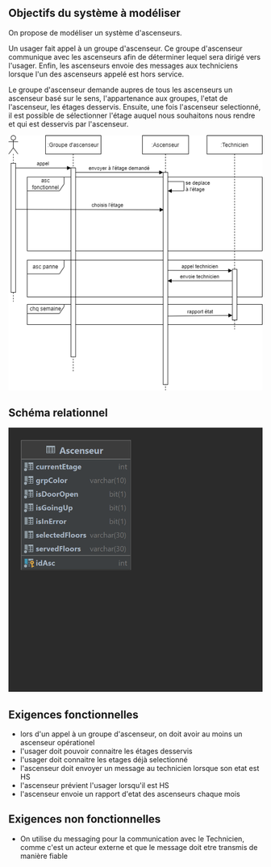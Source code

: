 ## Objectifs du système à modéliser

On propose de modéliser un système d'ascenseurs.

Un usager fait appel à un groupe d'ascenseur.
Ce groupe d'ascenseur communique avec les ascenseurs afin de déterminer lequel sera dirigé vers l'usager.
Enfin, les ascenseurs envoie des messages aux techniciens lorsque l'un des ascenseurs appelé est hors service.

Le groupe d'ascenseur demande aupres de tous les ascenseurs un ascenseur basé sur le sens, l'appartenance aux groupes, l'etat de l'ascenseur, les étages desservis.
Ensuite, une fois l'ascenseur selectionné, il est possible de sélectionner l'étage auquel nous souhaitons nous rendre et qui est desservis par l'ascenseur.



![](Ascenseur.png)

## Schéma relationnel

![](schema.png)

## Exigences fonctionnelles

* lors d'un appel à un groupe d'ascenseur, on doit avoir au moins un ascenseur opérationel
* l'usager doit pouvoir connaitre les étages desservis
* l'usager doit connaitre les etages déjà selectionné 
* l'ascenseur doit envoyer un message au technicien lorsque son etat est HS
* l'ascenseur prévient l'usager lorsqu'il est HS
* l'ascenseur envoie un rapport d'etat des ascenseurs chaque mois

## Exigences non fonctionnelles

* On utilise du messaging pour la communication avec le Technicien, comme c'est un acteur externe et que le message doit etre transmis de manière fiable
